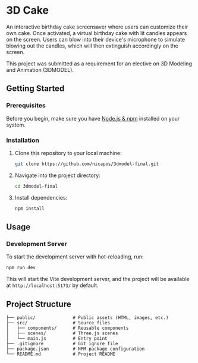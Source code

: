 # 3D Cake

An interactive birthday cake screensaver where users can customize their own cake. Once activated, a virtual birthday cake with lit candles appears on the screen. Users can blow into their device's microphone to simulate blowing out the candles, which will then extinguish accordingly on the screen.

This project was submitted as a requirement for an elective on 3D Modeling and Animation (3DMODEL).

## Getting Started

### Prerequisites

Before you begin, make sure you have [Node.js & npm](https://nodejs.org/) installed on your system.

### Installation

1. Clone this repository to your local machine:

   ```bash
   git clone https://github.com/nicapos/3dmodel-final.git
   ```

2. Navigate into the project directory:

   ```bash
   cd 3dmodel-final
   ```

3. Install dependencies:

   ```bash
   npm install
   ```

## Usage

### Development Server

To start the development server with hot-reloading, run:

```bash
npm run dev
```

This will start the Vite development server, and the project will be available at `http://localhost:5173/` by default.


## Project Structure

```
├── public/              # Public assets (HTML, images, etc.)
├── src/                 # Source files
│   ├── components/      # Reusable components
│   ├── scenes/          # Three.js scenes
│   └── main.js          # Entry point
├── .gitignore           # Git ignore file
├── package.json         # NPM package configuration
└── README.md            # Project README
```